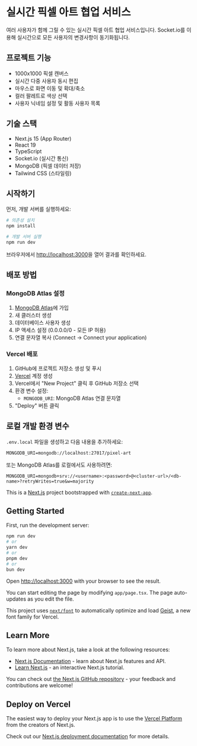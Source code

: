 # 실시간 픽셀 아트 협업 서비스

여러 사용자가 함께 그릴 수 있는 실시간 픽셀 아트 협업 서비스입니다. Socket.io를 이용해 실시간으로 모든 사용자의 변경사항이 동기화됩니다.

## 프로젝트 기능

- 1000x1000 픽셀 캔버스
- 실시간 다중 사용자 동시 편집
- 마우스로 화면 이동 및 확대/축소
- 컬러 팔레트로 색상 선택
- 사용자 닉네임 설정 및 활동 사용자 목록

## 기술 스택

- Next.js 15 (App Router)
- React 19
- TypeScript
- Socket.io (실시간 통신)
- MongoDB (픽셀 데이터 저장)
- Tailwind CSS (스타일링)

## 시작하기

먼저, 개발 서버를 실행하세요:

```bash
# 의존성 설치
npm install

# 개발 서버 실행
npm run dev
```

브라우저에서 [http://localhost:3000](http://localhost:3000)을 열어 결과를 확인하세요.

## 배포 방법

### MongoDB Atlas 설정

1. [MongoDB Atlas](https://www.mongodb.com/cloud/atlas/register)에 가입
2. 새 클러스터 생성
3. 데이터베이스 사용자 생성
4. IP 액세스 설정 (0.0.0.0/0 - 모든 IP 허용)
5. 연결 문자열 복사 (Connect -> Connect your application)

### Vercel 배포

1. GitHub에 프로젝트 저장소 생성 및 푸시
2. [Vercel](https://vercel.com) 계정 생성
3. Vercel에서 "New Project" 클릭 후 GitHub 저장소 선택
4. 환경 변수 설정:
   - `MONGODB_URI`: MongoDB Atlas 연결 문자열
5. "Deploy" 버튼 클릭

## 로컬 개발 환경 변수

`.env.local` 파일을 생성하고 다음 내용을 추가하세요:

```
MONGODB_URI=mongodb://localhost:27017/pixel-art
```

또는 MongoDB Atlas를 로컬에서도 사용하려면:

```
MONGODB_URI=mongodb+srv://<username>:<password>@<cluster-url>/<db-name>?retryWrites=true&w=majority
```

This is a [Next.js](https://nextjs.org) project bootstrapped with [`create-next-app`](https://nextjs.org/docs/app/api-reference/cli/create-next-app).

## Getting Started

First, run the development server:

```bash
npm run dev
# or
yarn dev
# or
pnpm dev
# or
bun dev
```

Open [http://localhost:3000](http://localhost:3000) with your browser to see the result.

You can start editing the page by modifying `app/page.tsx`. The page auto-updates as you edit the file.

This project uses [`next/font`](https://nextjs.org/docs/app/building-your-application/optimizing/fonts) to automatically optimize and load [Geist](https://vercel.com/font), a new font family for Vercel.

## Learn More

To learn more about Next.js, take a look at the following resources:

- [Next.js Documentation](https://nextjs.org/docs) - learn about Next.js features and API.
- [Learn Next.js](https://nextjs.org/learn) - an interactive Next.js tutorial.

You can check out [the Next.js GitHub repository](https://github.com/vercel/next.js) - your feedback and contributions are welcome!

## Deploy on Vercel

The easiest way to deploy your Next.js app is to use the [Vercel Platform](https://vercel.com/new?utm_medium=default-template&filter=next.js&utm_source=create-next-app&utm_campaign=create-next-app-readme) from the creators of Next.js.

Check out our [Next.js deployment documentation](https://nextjs.org/docs/app/building-your-application/deploying) for more details.
